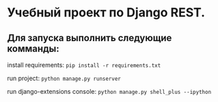 # Учебный проект по Django REST.
## Для запуска выполнить следующие комманды:

install requirements: 
`pip install -r requirements.txt`

run project:
`python manage.py runserver`

run django-extensions console: 
`python manage.py shell_plus --ipython`

